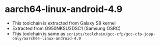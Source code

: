 aarch64-linux-android-4.9
===========

* This toolchain is extracted from Galaxy S8 kernel
* Extracted from G950NKSU3DSC1 (Samsung OSRC)
* This toolchain is same as `scripts/toolchain/gcc-cfp/gcc-cfp-jopp-only/aarch64-linux-android-4.9`

